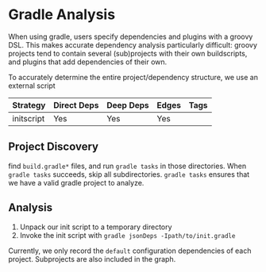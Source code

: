 # Gradle Analysis

When using gradle, users specify dependencies and plugins with a groovy DSL.
This makes accurate dependency analysis particularly difficult: groovy projects
tend to contain several (sub)projects with their own buildscripts, and plugins
that add dependencies of their own.

To accurately determine the entire project/dependency structure, we use an
external script

| Strategy   | Direct Deps | Deep Deps | Edges | Tags |
| ---        | ---         | ---       | ---   | ---  |
| initscript | Yes         | Yes       | Yes   |      |

## Project Discovery

find `build.gradle*` files, and run `gradle tasks` in those directories. When
`gradle tasks` succeeds, skip all subdirectories. `gradle tasks` ensures that we
have a valid gradle project to analyze.

## Analysis

1. Unpack our init script to a temporary directory
2. Invoke the init script with `gradle jsonDeps -Ipath/to/init.gradle`

Currently, we only record the `default` configuration dependencies of each
project. Subprojects are also included in the graph.
